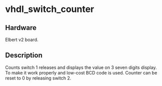 # vhdl_switch_counter

## Hardware
Elbert v2 board.

## Description
Counts switch 1 releases and displays the value on 3 seven digits display.
To make it work properly and low-cost BCD code is used.
Counter can be reset to 0 by releasing switch 2.
